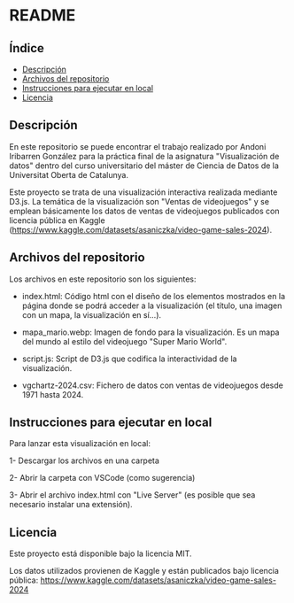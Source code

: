 # README

## Índice
- [Descripción](#descripción)
- [Archivos del repositorio](#archivos-del-repositorio)
- [Instrucciones para ejecutar en local](#instrucciones-para-ejecutar-en-local)
- [Licencia](#licencia)


## Descripción

En este repositorio se puede encontrar el trabajo realizado por Andoni Iribarren González para la práctica final de la asignatura "Visualización de datos" dentro del curso universitario del máster de Ciencia de Datos de la Universitat Oberta de Catalunya.

Este proyecto se trata de una visualización interactiva realizada mediante D3.js. La temática de la visualización son "Ventas de videojuegos" y se emplean básicamente los datos de ventas de videojuegos publicados con licencia pública en Kaggle (https://www.kaggle.com/datasets/asaniczka/video-game-sales-2024).

## Archivos del repositorio

Los archivos en este repositorio son los siguientes:

- index.html: Código html con el diseño de los elementos mostrados en la página donde se podrá acceder a la visualización (el título, una imagen con un mapa, la visualización en sí...).

- mapa_mario.webp: Imagen de fondo para la visualización. Es un mapa del mundo al estilo del videojuego "Super Mario World".

- script.js: Script de D3.js que codifica la interactividad de la visualización.

- vgchartz-2024.csv: Fichero de datos con ventas de videojuegos desde 1971 hasta 2024.

## Instrucciones para ejecutar en local
Para lanzar esta visualización en local:

1- Descargar los archivos en una carpeta

2- Abrir la carpeta con VSCode (como sugerencia)

3- Abrir el archivo index.html con "Live Server" (es posible que sea necesario instalar una extensión).


## Licencia

Este proyecto está disponible bajo la licencia MIT.

Los datos utilizados provienen de Kaggle y están publicados bajo licencia pública:
https://www.kaggle.com/datasets/asaniczka/video-game-sales-2024
